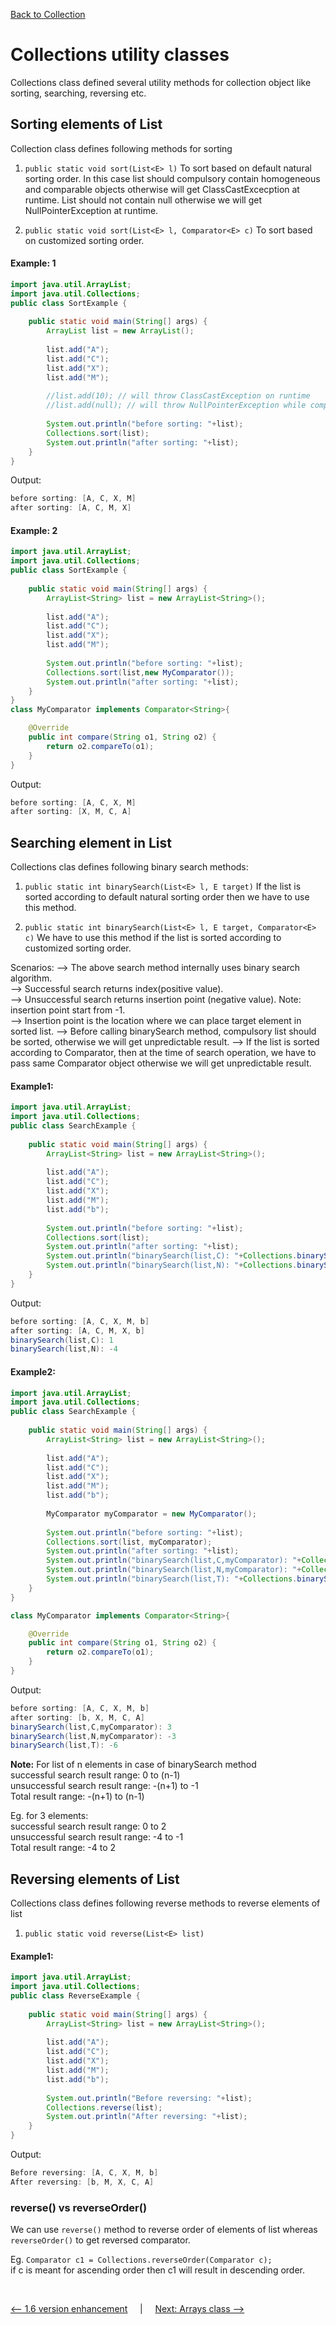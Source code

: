 [Back to Collection](../README.md)

# Collections utility classes

Collections class defined several utility methods for collection object like sorting, searching, reversing etc.

## Sorting elements of List
Collection class defines following methods for sorting

1. `public static void sort(List<E> l)`
To sort based on default natural sorting order. In this case list should compulsory contain homogeneous and comparable objects otherwise will get ClassCastExcecption at runtime.
List should not contain null otherwise we will get NullPointerException at runtime.

2. `public static void sort(List<E> l, Comparator<E> c)`
To sort based on customized sorting order.

#### Example: 1

```java
import java.util.ArrayList;
import java.util.Collections;
public class SortExample {
    
    public static void main(String[] args) {
		ArrayList list = new ArrayList();
        
        list.add("A");
        list.add("C");
        list.add("X");
        list.add("M");
        
        //list.add(10); // will throw ClassCastException on runtime
        //list.add(null); // will throw NullPointerException while comparing elements
        
        System.out.println("before sorting: "+list);
        Collections.sort(list);
        System.out.println("after sorting: "+list);
    }
}
```

Output:

```java
before sorting: [A, C, X, M]
after sorting: [A, C, M, X]
```

#### Example: 2

```java
import java.util.ArrayList;
import java.util.Collections;
public class SortExample {
    
    public static void main(String[] args) {
		ArrayList<String> list = new ArrayList<String>();
        
        list.add("A");
        list.add("C");
        list.add("X");
        list.add("M");
      
        System.out.println("before sorting: "+list);
        Collections.sort(list,new MyComparator());
        System.out.println("after sorting: "+list);
    }
}
class MyComparator implements Comparator<String>{

    @Override
    public int compare(String o1, String o2) {
        return o2.compareTo(o1);
    }
}
```

Output:

```java
before sorting: [A, C, X, M]
after sorting: [X, M, C, A]
```
## Searching element in List

Collections clas defines following binary search methods:

1. `public static int binarySearch(List<E> l, E target)`
If the list is sorted according to default natural sorting order then we have to use this method.

2. `public static int binarySearch(List<E> l, E target, Comparator<E> c)`
We have to use this method if the list is sorted according to customized sorting order.

Scenarios:
--> The above search method internally uses binary search algorithm. <br>
--> Successful search returns index(positive value). <br>
--> Unsuccessful search returns insertion point (negative value). Note: insertion point start from -1. <br>
--> Insertion point is the location where we can place target element in sorted list.
--> Before calling binarySearch method, compulsory list should be sorted, otherwise we will get unpredictable result.
--> If the list is sorted according to Comparator, then at the time of search operation, we have to pass same Comparator object otherwise we will get unpredictable result.

#### Example1:

```java
import java.util.ArrayList;
import java.util.Collections;
public class SearchExample {
    
    public static void main(String[] args) {
		ArrayList<String> list = new ArrayList<String>();
        
        list.add("A");
        list.add("C");
        list.add("X");
        list.add("M");
		list.add("b");
      
        System.out.println("before sorting: "+list);
        Collections.sort(list);
        System.out.println("after sorting: "+list);
        System.out.println("binarySearch(list,C): "+Collections.binarySearch(list, "C"));
        System.out.println("binarySearch(list,N): "+Collections.binarySearch(list, "N"));
    }
}
```

Output:

```java
before sorting: [A, C, X, M, b]
after sorting: [A, C, M, X, b]
binarySearch(list,C): 1
binarySearch(list,N): -4
```

#### Example2:

```java
import java.util.ArrayList;
import java.util.Collections;
public class SearchExample {
    
    public static void main(String[] args) {
		ArrayList<String> list = new ArrayList<String>();
        
        list.add("A");
        list.add("C");
        list.add("X");
        list.add("M");
		list.add("b");
		
		MyComparator myComparator = new MyComparator();
		
        System.out.println("before sorting: "+list);
        Collections.sort(list, myComparator);
        System.out.println("after sorting: "+list);
        System.out.println("binarySearch(list,C,myComparator): "+Collections.binarySearch(list, "C", myComparator));
        System.out.println("binarySearch(list,N,myComparator): "+Collections.binarySearch(list, "N", myComparator));
        System.out.println("binarySearch(list,T): "+Collections.binarySearch(list, "T"));
    }
}

class MyComparator implements Comparator<String>{

    @Override
    public int compare(String o1, String o2) {
        return o2.compareTo(o1);
    }
}
```

Output:

```java
before sorting: [A, C, X, M, b]
after sorting: [b, X, M, C, A]
binarySearch(list,C,myComparator): 3
binarySearch(list,N,myComparator): -3
binarySearch(list,T): -6
```

**Note:** For list of n elements in case of binarySearch method <br>
successful search result range: 0 to (n-1) <br>
unsuccessful search result range: -(n+1) to -1 <br>
Total result range: -(n+1) to (n-1) <br>

Eg. for 3 elements: <br>
successful search result range: 0 to 2 <br>
unsuccessful search result range: -4 to -1 <br>
Total result range: -4 to 2 <br>


## Reversing elements of List

Collections class defines following reverse methods to reverse elements of list

1. `public static void reverse(List<E> list)`

#### Example1:

```java
import java.util.ArrayList;
import java.util.Collections;
public class ReverseExample {
    
    public static void main(String[] args) {
		ArrayList<String> list = new ArrayList<String>();
        
        list.add("A");
        list.add("C");
        list.add("X");
        list.add("M");
		list.add("b");
		
		System.out.println("Before reversing: "+list);
        Collections.reverse(list);
        System.out.println("After reversing: "+list);
    }
}
```

Output:

```java
Before reversing: [A, C, X, M, b]
After reversing: [b, M, X, C, A]
```

### reverse() vs reverseOrder()

We can use `reverse()` method to reverse order of elements of list whereas `reverseOrder()` to get reversed comparator.

Eg. `Comparator c1 = Collections.reverseOrder(Comparator c);` <br>
if c is meant for ascending order then c1 will result in descending order.



<Br>

[<-- 1.6 version enhancement](../3_collection_framework/1_6_version_enhancement.md) &nbsp;&nbsp;&nbsp;&nbsp;|&nbsp;&nbsp;&nbsp;&nbsp; [Next: Arrays class -->](../5_arrays_class/arrays_class.md)

<br>
